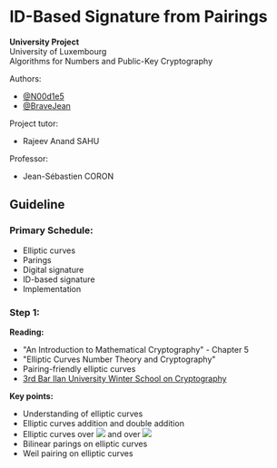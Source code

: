 
<script async
  src="//mathjax.rstudio.com/latest/MathJax.js?config=TeX-MML-AM_CHTML">
</script>

# ID-Based Signature from Pairings

**University Project**<br/>
University of Luxembourg<br/>
Algorithms for Numbers and Public-Key Cryptography

Authors:
- [@N00d1e5](https://github.com/n00d1e5)
- [@BraveJean](https://github.com/BraveJean)

Project tutor:
- Rajeev Anand SAHU

Professor:
- Jean-Sébastien CORON

## Guideline

### Primary Schedule:
- Elliptic curves
- Parings
- Digital signature
- ID-based signature
- Implementation


### Step 1:

**Reading:**
- "An Introduction to Mathematical Cryptography" - Chapter 5
- "Elliptic Curves Number Theory and Cryptography"
- Pairing-friendly elliptic curves
- [3rd Bar Ilan University Winter School on Cryptography](https://www.youtube.com/playlist?list=PLXF_IJaFk-9C4p3b2tK7H9a9axOm3EtjA)

**Key points:**
- Understanding of elliptic curves
- Elliptic curves addition and double addition
- Elliptic curves over ![](http://latex.codecogs.com/gif.latex?\\F_{2}) and over ![](http://latex.codecogs.com/gif.latex?\\F_{2^{K}})
- Bilinear parings on elliptic curves
- Weil pairing on elliptic curves

